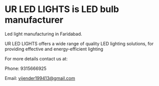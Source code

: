 <h1> UR LED LIGHTS is LED bulb manufacturer </h1>

Led light manufacturing in Faridabad. 

UR LED LIGHTS offers a wide range of  quality LED lighting solutions, for  providing effective and energy-efficient lighting

For more details contact us at:

Phone: 9315666925

Email: vijender199413@gmail.com
